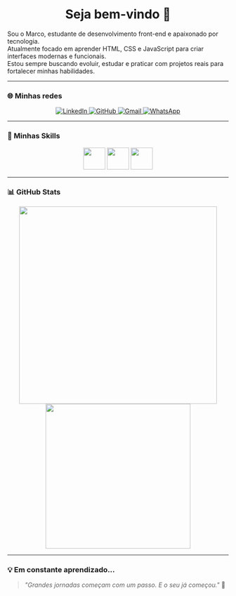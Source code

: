<h1 align="center">Seja bem-vindo 👋</h1>

Sou o Marco, estudante de desenvolvimento front-end e apaixonado por tecnologia.  
Atualmente focado em aprender HTML, CSS e JavaScript para criar interfaces modernas e funcionais.  
Estou sempre buscando evoluir, estudar e praticar com projetos reais para fortalecer minhas habilidades.

---

### 🌐 Minhas redes

<p align="center">
  <a href="https://www.linkedin.com/in/marco-silva-junior/">
    <img alt="LinkedIn" src="https://img.shields.io/badge/LinkedIn-0077B5?style=for-the-badge&logo=linkedin&logoColor=white" />
  </a>
  <a href="https://github.com/omarcojunior">
    <img alt="GitHub" src="https://img.shields.io/badge/GitHub-181717?style=for-the-badge&logo=github&logoColor=white" />
  </a>
  <a href="mailto:teuemail@gmail.com">
    <img alt="Gmail" src="https://img.shields.io/badge/Gmail-D14836?style=for-the-badge&logo=gmail&logoColor=white" />
  </a>
  <a href="https://wa.me/5541988833923">
    <img alt="WhatsApp" src="https://img.shields.io/badge/WhatsApp-25D366?style=for-the-badge&logo=whatsapp&logoColor=white" />
  </a>
</p>

---

### 🚀 Minhas Skills

<p align="center">
  <img src="https://cdn.jsdelivr.net/gh/devicons/devicon/icons/html5/html5-original.svg" width="50" />
  <img src="https://cdn.jsdelivr.net/gh/devicons/devicon/icons/css3/css3-original.svg" width="50" />
  <img src="https://cdn.jsdelivr.net/gh/devicons/devicon/icons/javascript/javascript-original.svg" width="50" />
</p>

---

### 📊 GitHub Stats

<div align="center">
  <img src="https://github-readme-stats.vercel.app/api?username=omarcojunior&show_icons=true&theme=radical&border_radius=10&count_private=true&hide_title=true" width="450"/>
  <img src="https://github-readme-stats.vercel.app/api/top-langs/?username=omarcojunior&layout=compact&theme=radical&border_radius=10" width="330"/>
</div>

---

### 💡 Em constante aprendizado...
> *"Grandes jornadas começam com um passo. E o seu já começou."* 🚀

